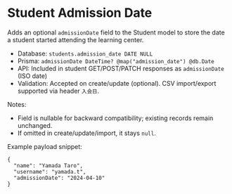 # Student Admission Date

Adds an optional `admissionDate` field to the Student model to store the date a student started attending the learning center.

- Database: `students.admission_date DATE NULL`
- Prisma: `admissionDate DateTime? @map("admission_date") @db.Date`
- API: Included in student GET/POST/PATCH responses as `admissionDate` (ISO date)
- Validation: Accepted on create/update (optional). CSV import/export supported via header `入会日`.

Notes:

- Field is nullable for backward compatibility; existing records remain unchanged.
- If omitted in create/update/import, it stays `null`.

Example payload snippet:

```
{
  "name": "Yamada Taro",
  "username": "yamada.t",
  "admissionDate": "2024-04-10"
}
```
